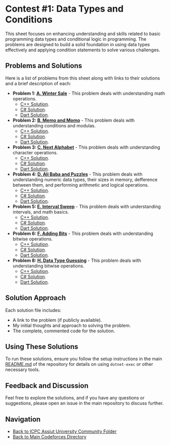 # Contest #1: Data Types and Conditions

This sheet focuses on enhancing understanding and skills related to basic programming data types and conditional logic in programming. The problems are designed to build a solid foundation in using data types effectively and applying condition statements to solve various challenges.

## Problems and Solutions

Here is a list of problems from this sheet along with links to their solutions and a brief description of each:

- **Problem 1: [A. Winter Sale](./A.%20Winter%20Sale/)** - This problem deals with understanding math operations.
    - [C++ Solution](./A.%20Winter%20Sale/main.cpp).
    - [C# Solution](./A.%20Winter%20Sale/main.cs).
    - [Dart Solution](./A.%20Winter%20Sale/main.dart).
- **Problem 2: [B. Memo and Momo](./B.%20Memo%20and%20Momo/)** - This problem deals with understanding conditions and modulas.
    - [C++ Solution](./B.%20Memo%20and%20Momo/main.cpp).
    - [C# Solution](./B.%20Memo%20and%20Momo/main.cs).
    - [Dart Solution](./B.%20Memo%20and%20Momo/main.dart).
- **Problem 3: [C. Next Alphabet](./C.%20Next%20Alphabet/)** - This problem deals with understanding character operations.
    - [C++ Solution](./C.%20Next%20Alphabet/main.cpp).
    - [C# Solution](./C.%20Next%20Alphabet/main.cs).
    - [Dart Solution](./C.%20Next%20Alphabet/main.dart).
- **Problem 4: [D. Ali Baba and Puzzles](./D.%20Ali%20Baba%20and%20Puzzles/)** - This problem deals with understanding numeric data types, their sizes in memory, defference between them, and performing arithmetic and logical operations.
    - [C++ Solution](./D.%20Ali%20Baba%20and%20Puzzles/main.cpp).
    - [C# Solution](./D.%20Ali%20Baba%20and%20Puzzles/main.cs).
    - [Dart Solution](./D.%20Ali%20Baba%20and%20Puzzles/main.dart).
- **Problem 5: [E. Interval Sweep](./E.%20Interval%20Sweep/)** - This problem deals with understanding intervals, and math basics.
    - [C++ Solution](./E.%20Interval%20Sweep/main.cpp).
    - [C# Solution](./E.%20Interval%20Sweep/main.cs).
    - [Dart Solution](./E.%20Interval%20Sweep/main.dart).
- **Problem 6: [F. Adding Bits](./F.%20Adding%20Bits/)** - This problem deals with understanding bitwise operations.
    - [C++ Solution](./F.%20Adding%20Bits/main.cpp).
    - [C# Solution](./F.%20Adding%20Bits/main.cs).
    - [Dart Solution](./F.%20Adding%20Bits/main.dart).
- **Problem 8: [H. Data Type Guessing](./H.%20Data%20Type%20Guessing/)** - This problem deals with understanding bitwise operations.
    - [C++ Solution](./H.%20Data%20Type%20Guessing/main.cpp).
    - [C# Solution](./H.%20Data%20Type%20Guessing/main.cs).
    - [Dart Solution](./H.%20Data%20Type%20Guessing/main.dart).

## Solution Approach

Each solution file includes:
- A link to the problem (if publicly available).
- My initial thoughts and approach to solving the problem.
- The complete, commented code for the solution.

## Using These Solutions

To run these solutions, ensure you follow the setup instructions in the main [README.md](/README.md) of the repository for details on using `dotnet-exec` or other necessary tools.

## Feedback and Discussion

Feel free to explore the solutions, and if you have any questions or suggestions, please open an issue in the main repository to discuss further.

## Navigation

- [Back to ICPC Assiut University Community Folder](../)
- [Back to Main Codeforces Directory](../../)
